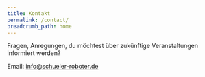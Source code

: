 ```yaml
---
title: Kontakt
permalink: /contact/
breadcrumb_path: home
---
```


Fragen, Anregungen, du möchtest über zukünftige Veranstaltungen informiert werden?

Email: <a href="mailto:info@schueler-roboter.de">info@schueler-roboter.de</a>

